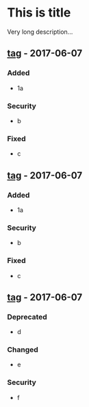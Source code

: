 # This is title
Very long description...

## [tag] - 2017-06-07
### Added
- 1a

### Security
- b

### Fixed
- c

## [tag] - 2017-06-07
### Added
- 1a

### Security
- b

### Fixed
- c

## [tag] - 2017-06-07
### Deprecated
- d

### Changed
- e

### Security
- f

[tag]: url/tag...tag
[tag]: url/tag...tag
